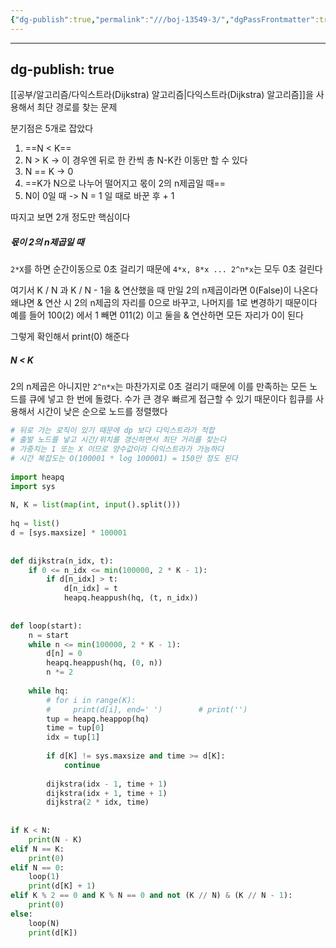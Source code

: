 ```yaml
---
{"dg-publish":true,"permalink":"///boj-13549-3/","dgPassFrontmatter":true}
---
```



---
dg-publish: true
---
[[공부/알고리즘/다익스트라(Dijkstra) 알고리즘\|다익스트라(Dijkstra) 알고리즘]]을 사용해서 최단 경로를 찾는 문제

분기점은 5개로 잡았다
1) ==N < K==
2) N > K -> 이 경우엔 뒤로 한 칸씩 총 N-K칸 이동만 할 수 있다
3) N == K -> 0
4) ==K가 N으로 나누어 떨어지고 몫이 2의 n제곱일 때==
5) N이 0일 때 -> N = 1 일 때로 바꾼 후 + 1

따지고 보면 2개 정도만 핵심이다

##### 몫이 2의 n제곱일 때
`2*X`를 하면 순간이동으로 0초 걸리기 때문에 `4*x, 8*x ... 2^n*x`는 모두 0초 걸린다

여기서 K / N 과 K / N - 1을 & 연산했을 때 만일 2의 n제곱이라면 0(False)이 나온다
왜냐면 & 연산 시 2의 n제곱의 자리를 0으로 바꾸고, 나머지를 1로 변경하기 때문이다
예를 들어 100(2) 에서 1 빼면 011(2) 이고 둘을 & 연산하면 모든 자리가 0이 된다

그렇게 확인해서 print(0) 해준다

##### N < K
2의 n제곱은 아니지만 `2^n*x`는 마찬가지로 0초 걸리기 때문에 이를 만족하는 모든 노드를 큐에 넣고 한 번에 돌렸다. 수가 큰 경우 빠르게 접근할 수 있기 때문이다
힙큐를 사용해서 시간이 낮은 순으로 노드를 정렬했다


```python
# 뒤로 가는 로직이 있기 때문에 dp 보다 다익스트라가 적합  
# 출발 노드를 넣고 시간/위치를 갱신하면서 최단 거리를 찾는다  
# 가중치는 1 또는 X 이므로 양수값이라 다익스트라가 가능하다  
# 시간 복잡도는 O(100001 * log 100001) = 150만 정도 된다  
  
import heapq  
import sys  
  
N, K = list(map(int, input().split()))  
  
hq = list()  
d = [sys.maxsize] * 100001  
  
  
def dijkstra(n_idx, t):  
    if 0 <= n_idx <= min(100000, 2 * K - 1):  
        if d[n_idx] > t:  
            d[n_idx] = t  
            heapq.heappush(hq, (t, n_idx))  
  
  
def loop(start):  
    n = start  
    while n <= min(100000, 2 * K - 1):  
        d[n] = 0  
        heapq.heappush(hq, (0, n))  
        n *= 2  
  
    while hq:  
        # for i in range(K):  
        #     print(d[i], end=' ')        # print('')  
        tup = heapq.heappop(hq)  
        time = tup[0]  
        idx = tup[1]  
  
        if d[K] != sys.maxsize and time >= d[K]:  
            continue  
  
        dijkstra(idx - 1, time + 1)  
        dijkstra(idx + 1, time + 1)  
        dijkstra(2 * idx, time)  
  
  
if K < N:  
    print(N - K)  
elif N == K:  
    print(0)  
elif N == 0:  
    loop(1)  
    print(d[K] + 1)  
elif K % 2 == 0 and K % N == 0 and not (K // N) & (K // N - 1):  
    print(0)  
else:  
    loop(N)  
    print(d[K])
```